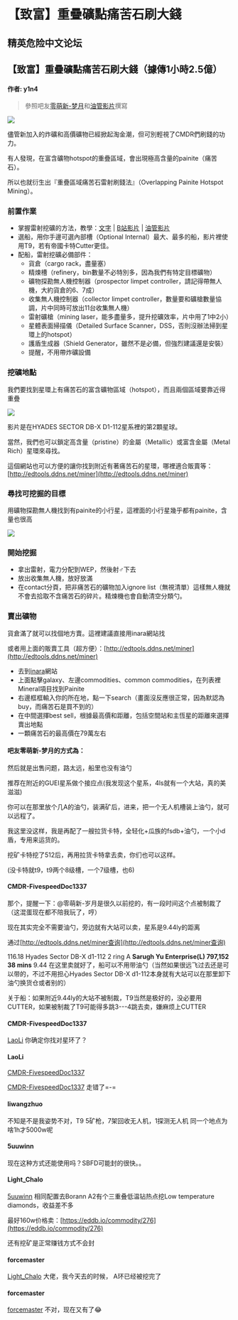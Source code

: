 # 【致富】重疊礦點痛苦石刷大錢

## 精英危险中文论坛

## 【致富】重疊礦點痛苦石刷大錢（據傳1小時2.5億）

#### 作者: y1n4

> 參照吧友[零萌新-梦月](http://dq.tieba.com/p/6139748290)和[油管影片](https://www.youtube.com/watch?v=1T0vj6agJpQ)撰寫

![](https://qiniu.elitedanger.cn/assets/files/2019-07-20/1563591422-62844-overlappinghotspot.jpeg)

儘管新加入的炸礦和高價礦物已經掀起淘金潮，但可別輕視了CMDR們刷錢的功力。

有人發現，在富含礦物hotspot的重疊區域，會出現極高含量的painite（痛苦石）。

所以也就衍生出『重疊區域痛苦石雷射刷錢法』（Overlapping Painite Hotspot Mining）。

### 前置作業

* 掌握雷射挖礦的方法，教學：[文字](https://forum.elitedanger.cn/d/138/2) \| [B站影片](https://www.bilibili.com/video/av39187964) \| [油管影片](https://www.youtube.com/watch?v=21rvsmqfX2A)
* 選船，用你手邊可選內部槽（Optional Internal）最大、最多的船，影片裡使用T9，若有帝國卡特Cutter更佳。
* 配船，雷射挖礦必備部件：
  * 貨倉（cargo rack，盡量塞）
  * 精煉槽（refinery，bin數量不必特別多，因為我們有特定目標礦物）
  * 礦物探勘無人機控制器（prospector limpet controller，請記得帶無人機，大約貨倉的6、7成）
  * 收集無人機控制器（collector limpet controller，數量要和礦槍數量協調，片中同時可放出11台收集無人機）
  * 雷射礦槍（mining laser，能多盡量多，提升挖礦效率，片中用了1中2小）
  * 星體表面掃描儀（Detailed Surface Scanner，DSS，否則沒辦法掃到星環上的hotspot）
  * 護盾生成器（Shield Generator，雖然不是必備，但強烈建議還是安裝）
  * 提醒，不用帶炸礦設備

### 挖礦地點

我們要找到星環上有痛苦石的富含礦物區域（hotspot），而且兩個區域要靠近得重疊

![](https://qiniu.elitedanger.cn/assets/files/2019-07-20/1563592945-753697-overlappinghotspot1.png)

影片是在HYADES SECTOR DB-X D1-112星系裡的第2顆星球。

當然，我們也可以鎖定高含量（pristine）的金屬（Metallic）或富含金屬（Metal Rich）星環來尋找。

這個網站也可以方便的讓你找到附近有著痛苦石的星環，哪裡適合販賣等：[http://edtools.ddns.net/miner](http://edtools.ddns.net/miner)

### 尋找可挖掘的目標

用礦物探勘無人機找到有painite的小行星，這裡面的小行星幾乎都有painite，含量也很高

![](https://qiniu.elitedanger.cn/assets/files/2019-07-20/1563594138-336252-overlappinghotspot2.jpeg)

### 開始挖掘

* 拿出雷射，電力分配到WEP，然後射♂下去
* 放出收集無人機，放好放滿
* 在contact分頁，把非痛苦石的礦物加入ignore list（無視清單）這樣無人機就不會去拾取不含痛苦石的碎片。精煉機也會自動清空分類勺。

### 賣出礦物

貨倉滿了就可以找個地方賣。這裡建議直接用inara網站找

或者用上面的販賣工具（超方便）：[http://edtools.ddns.net/miner](http://edtools.ddns.net/miner)

* 去到[inara](https://inara.cz/galaxy-commodity/)網站
* 上面點擊galaxy、左邊commodities、common commodities，在列表裡Mineral項目找到Painite
* 右邊框框輸入你的所在地，點一下search（畫面沒反應很正常，因為默認為buy，而痛苦石是買不到的）
* 在中間選擇best sell，根據最高價和距離，包括空間站和主恆星的距離來選擇賣出地點
* 一顆痛苦石的最高價在79萬左右

#### 吧友零萌新-梦月的方式為：

然后就是出售问题，路太远，船里也没有油勺

推荐在附近的GUEI星系做个接应点\(我发现这个星系，4ls就有一个大站，真的美滋滋\)

你可以在那里放个几A的油勺，装满矿后，进来，把一个无人机槽装上油勺，就可以远程了。

我这里没这样，我是再配了一艘拉货卡特，全轻化+瓜族的fsdb+油勺，一个小d盾，专用来运货的。

挖矿卡特挖了512后，再用拉货卡特拿去卖，你们也可以这样。

\(没卡特就t9，t9两个8级槽，一个7级槽，也6\)

#### CMDR-FivespeedDoc1337

那个，提醒一下：@零萌新-岁月是很久以前挖的，有一段时间这个点被制裁了（这混蛋现在都不陪我玩了，哼）

现在其实完全不需要油勺，旁边就有大站可以卖，星系是9.44ly的距离

通过[http://edtools.ddns.net/miner查询](http://edtools.ddns.net/miner查询)

116.18 Hyades Sector DB-X d1-112 2 ring A **Sarugh Yu Enterprise\(L\) 797,152 38 mins** 9.44 在这里卖就好了，船可以不用带油勺（当然如果很远飞过去还是可以带的，不过不用担心Hyades Sector DB-X d1-112本身就有大站可以在那里卸下油勺换货仓或者别的）

关于船：如果附近9.44ly的大站不被制裁，T9当然是极好的，没必要用CUTTER，如果被制裁了T9可能得多跳3---4跳去卖，嫌麻烦上CUTTER

#### CMDR-FivespeedDoc1337

[LaoLi](https://forum.elitedanger.cn/d/424/3) 你确定你找对星环了？

#### LaoLi

[CMDR-FivespeedDoc1337](https://forum.elitedanger.cn/d/424/4)

[CMDR-FivespeedDoc1337](https://forum.elitedanger.cn/d/424/4) 走错了=-=

#### liwangzhuo

不知是不是我姿势不对，T9 5矿枪，7架回收无人机，1探测无人机 同一个地点为啥1h才5000w呢

#### 5uuwinn

现在这种方式还能使用吗？SBFD可能封的很快。。

#### Light\_Chalo

[5uuwinn](https://forum.elitedanger.cn/d/424/7) 相同配置去Borann A2有个三重叠低温钻热点挖Low temperature diamonds，收益差不多

最好160w价格卖：[https://eddb.io/commodity/276](https://eddb.io/commodity/276)

还有挖矿是正常赚钱方式不会封

#### forcemaster

[Light\_Chalo](https://forum.elitedanger.cn/d/424/8) 大佬，我今天去的时候， A环已经被挖完了

#### forcemaster

[forcemaster](https://forum.elitedanger.cn/d/424/9) 不对，现在又有了😂

